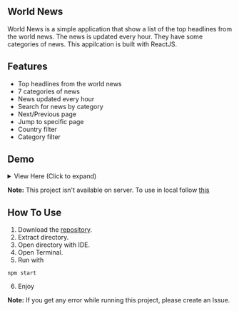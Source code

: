 ## World News
World News is a simple application that show a list of the top headlines from the world news. The news is updated every hour. They have some categories of news. This appilcation is built with ReactJS. 

## Features
- Top headlines from the world news
- 7 categories of news
- News updated every hour
- Search for news by category
- Next/Previous page
- Jump to specific page
- Country filter
- Category filter

## Demo
<details>
    <summary>View Here (Click to expand)</summary>
    <img src="https://i.ibb.co/Gc8bjr6/World-News.png" alt="World News" border="0">
</details>

**Note:** This project isn't available on server. To use in local follow [this](#how-to-use)

## How To Use
1. Download the [repository](https://github.com/mrhrifat/world-news).
2. Extract directory.
3. Open directory with IDE.
4. Open Terminal.
5. Run with
```
npm start
```
6. Enjoy

**Note:** If you get any error while running this project, please create an Issue.


